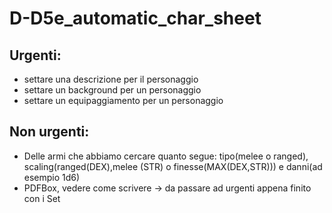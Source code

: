 # D-D5e_automatic_char_sheet

## Urgenti:
* settare una descrizione per il personaggio 
* settare un background per un personaggio
* settare un equipaggiamento per un personaggio
## Non urgenti:
* Delle armi che abbiamo cercare quanto segue: tipo(melee o ranged), scaling(ranged(DEX),melee (STR) o finesse(MAX(DEX,STR))) e danni(ad esempio 1d6)
* PDFBox, vedere come scrivere -> da passare ad urgenti appena finito con i Set 

